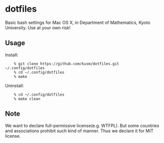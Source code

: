 dotfiles
========

Basic bash settings for Mac OS X, in Department of Mathematics, Kyoto
University. Use at your own risk!

Usage
-----

Install:

        % git clone https://github.com/kusm/dotfiles.git ~/.config/dotfiles
        % cd ~/.config/dotfiles
        % make

Uninstall:

        % cd ~/.config/dotfiles
        % make clean

Note
----
We want to declare full-permissive license(e.g. WTFPL). But some countries and associations prohibit such kind of manner. Thus we declare
it for MIT license. 

